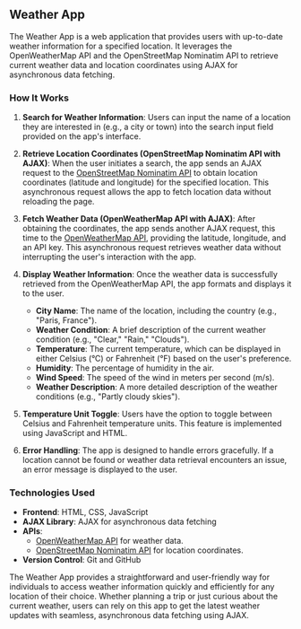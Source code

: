 ## Weather App

The Weather App is a web application that provides users with up-to-date weather information for a specified location. It leverages the OpenWeatherMap API and the OpenStreetMap Nominatim API to retrieve current weather data and location coordinates using AJAX for asynchronous data fetching.

### How It Works

1. **Search for Weather Information**: Users can input the name of a location they are interested in (e.g., a city or town) into the search input field provided on the app's interface.

2. **Retrieve Location Coordinates (OpenStreetMap Nominatim API with AJAX)**: When the user initiates a search, the app sends an AJAX request to the [OpenStreetMap Nominatim API](https://nominatim.openstreetmap.org) to obtain location coordinates (latitude and longitude) for the specified location. This asynchronous request allows the app to fetch location data without reloading the page.

3. **Fetch Weather Data (OpenWeatherMap API with AJAX)**: After obtaining the coordinates, the app sends another AJAX request, this time to the [OpenWeatherMap API](https://openweathermap.org/api), providing the latitude, longitude, and an API key. This asynchronous request retrieves weather data without interrupting the user's interaction with the app.

4. **Display Weather Information**: Once the weather data is successfully retrieved from the OpenWeatherMap API, the app formats and displays it to the user.

   - **City Name**: The name of the location, including the country (e.g., "Paris, France").
   - **Weather Condition**: A brief description of the current weather condition (e.g., "Clear," "Rain," "Clouds").
   - **Temperature**: The current temperature, which can be displayed in either Celsius (°C) or Fahrenheit (°F) based on the user's preference.
   - **Humidity**: The percentage of humidity in the air.
   - **Wind Speed**: The speed of the wind in meters per second (m/s).
   - **Weather Description**: A more detailed description of the weather conditions (e.g., "Partly cloudy skies").

5. **Temperature Unit Toggle**: Users have the option to toggle between Celsius and Fahrenheit temperature units. This feature is implemented using JavaScript and HTML.

6. **Error Handling**: The app is designed to handle errors gracefully. If a location cannot be found or weather data retrieval encounters an issue, an error message is displayed to the user.

### Technologies Used

- **Frontend**: HTML, CSS, JavaScript
- **AJAX Library**: AJAX for asynchronous data fetching
- **APIs**:
   - [OpenWeatherMap API](https://openweathermap.org/api) for weather data.
   - [OpenStreetMap Nominatim API](https://nominatim.openstreetmap.org) for location coordinates.
- **Version Control**: Git and GitHub

The Weather App provides a straightforward and user-friendly way for individuals to access weather information quickly and efficiently for any location of their choice. Whether planning a trip or just curious about the current weather, users can rely on this app to get the latest weather updates with seamless, asynchronous data fetching using AJAX.
